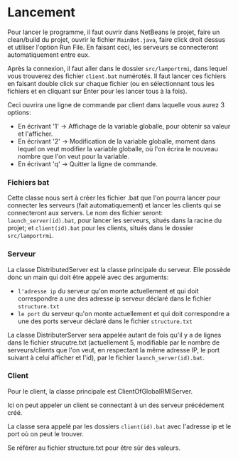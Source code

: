 # Lancement
Pour lancer le programme, il faut ouvrir dans NetBeans le projet, faire un clean/build du projet, ouvrir le fichier `MainBot.java`, faire click droit dessus et utiliser l'option Run File. En faisant ceci, les serveurs se connecteront automatiquement entre eux.

Après la connexion, il faut aller dans le dossier `src/lamportrmi`, dans lequel vous trouverez des fichier `client.bat` numérotés. Il faut lancer ces fichiers en faisant double click sur chaque fichier (ou en sélectionnant tous les fichiers et en cliquant sur Enter pour les lancer tous à la fois).

Ceci ouvrira une ligne de commande par client dans laquelle vous aurez 3 options:
- En écrivant '1' -> Affichage de la variable globalle, pour obtenir sa valeur et l'afficher.
- En écrivant '2' -> Modification de la variable globalle, moment dans lequel on veut modifier la variable globalle, où l'on écrira le nouveau nombre que l'on veut pour la variable.
- En écrivant 'q' -> Quitter la ligne de commande.

### Fichiers bat
Cette classe nous sert à créer les fichier .bat que l'on pourra lancer pour connecter les serveurs (fait automatiquement) et lancer les clients qui se connecteront aux servers.
Le nom des fichier seront: `launch_server(id).bat`, pour lancer les serveurs, situés dans la racine du projet; et `client(id).bat` pour les clients, situés dans le dossier `src/lamportrmi`.

### Serveur
La classe DistributedServer est la classe principale du serveur. Elle possède donc un main qui doit être appelé avec des arguments:

- `l'adresse ip` du serveur qu'on monte actuellement et qui doit correspondre a une des adresse ip serveur déclaré dans le fichier `structure.txt`
- `le port` du serveur qu'on monte actuellement et qui doit correspondre a une des ports serveur déclaré dans le fichier `structure.txt`

La classe DistributerServer sera appelée autant de fois qu'il y a de lignes dans le fichier strucutre.txt (actuellement 5, modifiable par le nombre de serveurs/clients que l'on veut, en respectant la même adresse IP, le port suivant à celui afficher et l'id), par le fichier `launch_server(id).bat`.

### Client
Pour le client, la classe principale est ClientOfGlobalRMIServer.

Ici on peut appeler un client se connectant à un des serveur précédement créé.

La classe sera appelé par les dossiers `client(id).bat` avec l'adresse ip et le port où on peut le trouver.

Se référer au fichier structure.txt pour être sûr des valeurs.
